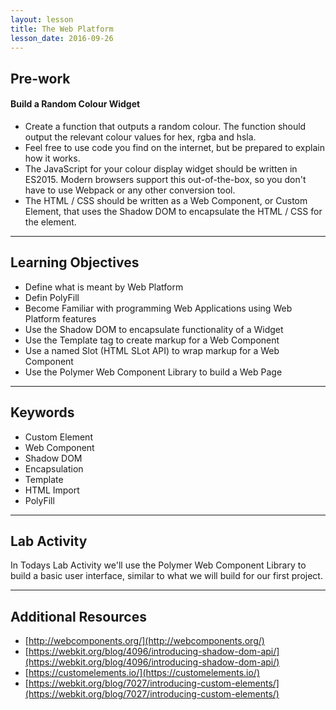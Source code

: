 ```yaml
---
layout: lesson
title: The Web Platform
lesson_date: 2016-09-26
---
```


## Pre-work

#### Build a Random Colour Widget

- Create a function that outputs a random colour. The function should output the relevant colour values for hex, rgba and hsla.
- Feel free to use code you find on the internet, but be prepared to explain how it works.
- The JavaScript for your colour display widget should be written in ES2015. Modern browsers support this out-of-the-box, so you don't have to use Webpack or any other conversion tool. 
- The HTML / CSS should be written as a Web Component, or Custom Element, that uses the Shadow DOM to encapsulate the HTML / CSS for the element.

---

## Learning Objectives

- Define what is meant by Web Platform
- Defin PolyFill
- Become Familiar with programming Web Applications using Web Platform features
- Use the Shadow DOM to encapsulate functionality of a Widget
- Use the Template tag to create markup for a Web Component
- Use a named Slot (HTML SLot API) to wrap markup for a Web Component
- Use the Polymer Web Component Library to build a Web Page

---

## Keywords

- Custom Element
- Web Component
- Shadow DOM
- Encapsulation
- Template
- HTML Import
- PolyFill

---

## Lab Activity

In Todays Lab Activity we'll use the Polymer Web Component Library to build a basic user interface, similar to what we will
build for our first project.

---

## Additional Resources

- [http://webcomponents.org/](http://webcomponents.org/)
- [https://webkit.org/blog/4096/introducing-shadow-dom-api/](https://webkit.org/blog/4096/introducing-shadow-dom-api/)
- [https://customelements.io/](https://customelements.io/)
- [https://webkit.org/blog/7027/introducing-custom-elements/](https://webkit.org/blog/7027/introducing-custom-elements/)
